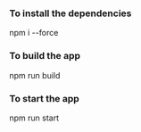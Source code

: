 ### To install the dependencies
npm i --force

### To build the app
npm run build

### To start the app
npm run start